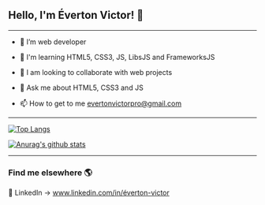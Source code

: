 ## Hello, I'm Éverton Victor! 👋

<hr>


- 🔭 I’m web developer

- 🌱 I'm learning HTML5, CSS3, JS, LibsJS and FrameworksJS

- 👯 I am looking to collaborate with web projects 

- 💬 Ask me about HTML5, CSS3 and JS

- 📫 How to get to me <a href="evertonvictorpro@gmail.com">evertonvictorpro@gmail.com</a>

<hr>

[![Top Langs](https://github-readme-stats.vercel.app/api/top-langs/?username=Everton-Victor&layout=compact&theme=tokyonight)](https://github.com/anuraghazra/github-readme-stats)

[![Anurag's github stats](https://github-readme-stats.vercel.app/api?username=Everton-Victor&theme=tokyonight)](https://github.com/anuraghazra/github-readme-stats)

<hr>

### Find me elsewhere 🌎

💼 LinkedIn -> www.linkedin.com/in/éverton-victor <br>

